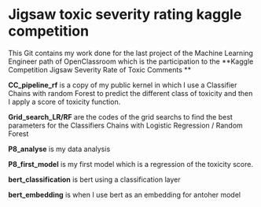 # Jigsaw toxic severity rating kaggle competition

This Git contains my work done for the last project of the Machine Learning Engineer path of OpenClassroom which is the participation to the **Kaggle Competition Jigsaw Severity Rate of Toxic Comments **


**CC_pipeline_rf** is a copy of my public kernel in which I use a Classifier Chains with random Forest to predict the different class of toxicity and then I apply a score of toxicity function.

**Grid_search_LR/RF** are the codes of the grid searchs to find the best parameters for the Classifiers Chains with Logistic Regression / Random Forest

**P8_analyse** is my data analysis

**P8_first_model** is my first model which is a regression of the toxicity score.

**bert_classification** is bert using a classification layer

**bert_embedding** is when I use bert as an embedding for antoher model


